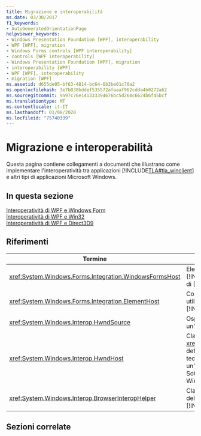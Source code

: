 ```yaml
---
title: Migrazione e interoperabilità
ms.date: 03/30/2017
f1_keywords:
- AutoGeneratedOrientationPage
helpviewer_keywords:
- Windows Presentation Foundation [WPF], interoperability
- WPF [WPF], migration
- Windows Forms controls [WPF interoperability]
- controls [WPF interoperability]
- Windows Presentation Foundation [WPF], migration
- interoperability [WPF]
- WPF [WPF], interoperability
- migration [WPF]
ms.assetid: d655de05-bf63-4814-bc64-6b3be01c70a2
ms.openlocfilehash: 3e7b838bddef535572afaaaf962cdda4b0272a62
ms.sourcegitcommit: 9a97c76e141333394676bc5d264c6624b6f45bcf
ms.translationtype: MT
ms.contentlocale: it-IT
ms.lasthandoff: 01/08/2020
ms.locfileid: "75740339"
---
```

# <a name="migration-and-interoperability"></a>Migrazione e interoperabilità
Questa pagina contiene collegamenti a documenti che illustrano come implementare l'interoperatività tra applicazioni [!INCLUDE[TLA#tla_winclient](../../../../includes/tlasharptla-winclient-md.md)] e altri tipi di applicazioni Microsoft Windows.  
  
## <a name="in-this-section"></a>In questa sezione  
 [Interoperatività di WPF e Windows Form](wpf-and-windows-forms-interoperation.md)  
 [Interoperatività di WPF e Win32](wpf-and-win32-interoperation.md)  
 [Interoperatività di WPF e Direct3D9](wpf-and-direct3d9-interoperation.md)  
  
## <a name="reference"></a>Riferimenti  
  
|Termine|Definizione|  
|----------|----------------|  
|<xref:System.Windows.Forms.Integration.WindowsFormsHost>|Elemento che è possibile utilizzare per ospitare un controllo [!INCLUDE[TLA#tla_winforms](../../../../includes/tlasharptla-winforms-md.md)] come elemento di una pagina di [!INCLUDE[TLA2#tla_winclient](../../../../includes/tla2sharptla-winclient-md.md)].|  
|<xref:System.Windows.Forms.Integration.ElementHost>|Controllo [!INCLUDE[TLA#tla_winforms](../../../../includes/tlasharptla-winforms-md.md)] che è possibile utilizzare per ospitare un controllo [!INCLUDE[TLA#tla_winclient](../../../../includes/tlasharptla-winclient-md.md)].|  
|<xref:System.Windows.Interop.HwndSource>|Ospita un'area [!INCLUDE[TLA2#tla_winclient](../../../../includes/tla2sharptla-winclient-md.md)] all'interno di un'applicazione Win32.|  
|<xref:System.Windows.Interop.HwndHost>|Classe di base per <xref:System.Windows.Forms.Integration.WindowsFormsHost>, definisce alcune funzionalità di base utilizzate da tutte le tecnologie basate su HWND quando sono ospitate da un'applicazione [!INCLUDE[TLA2#tla_winclient](../../../../includes/tla2sharptla-winclient-md.md)]. Sottoclassare questo oggetto per ospitare una finestra Win32 in un'applicazione [!INCLUDE[TLA2#tla_winclient](../../../../includes/tla2sharptla-winclient-md.md)].|  
|<xref:System.Windows.Interop.BrowserInteropHelper>|Classe helper per la creazione di report sulle condizioni dell'ambiente browser per un'applicazione [!INCLUDE[TLA2#tla_winclient](../../../../includes/tla2sharptla-winclient-md.md)] ospitata da un browser.|  
  
## <a name="related-sections"></a>Sezioni correlate
